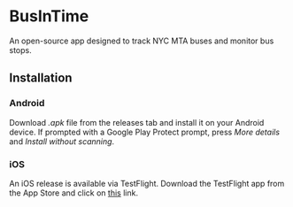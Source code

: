 # BusInTime

An open-source app designed to track NYC MTA buses and monitor bus stops.

## Installation

### Android
Download _.apk_ file from the releases tab and install it on your Android device. If prompted with a Google Play Protect prompt, press _More details_ and _Install without scanning_.
### iOS
An iOS release is available via TestFlight. Download the TestFlight app from the App Store and click on [this](https://testflight.apple.com/join/lh3Bjkn8) link.
